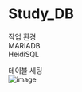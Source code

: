 # Study_DB
작업 환경  
MARIADB  
HeidiSQL  
  
테이블 세팅  
![image](https://github.com/user-attachments/assets/82f17ffd-fe40-409d-aed9-a2873a2c117e)
